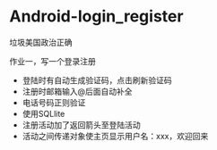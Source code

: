 # Android-login_register
垃圾美国政治正确

作业一，写一个登录注册

+ 登陆时有自动生成验证码，点击刷新验证码
+ 注册时邮箱输入@后面自动补全
+ 电话号码正则验证
+ 使用SQLlite
+ 注册活动加了返回箭头至登陆活动
+ 活动之间传递对象使主页显示用户名：xxx，欢迎回来
